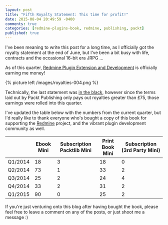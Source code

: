 ```yaml
---
layout: post
title: "Fifth Royalty Statement: This time for profit!"
date: 2015-08-04 20:49:59 -0400
comments: true
categories: [redmine-plugins-book, redmine, publishing, packt]
published: true
---
```


I've been meaning to write this post for a long time, as I officially got the royalty statement at the end of June, but I've been a bit busy with life, contracts and the occasional 16-bit era JRPG ...

As of this quarter, [Redmine Plugin Extension and Development](http://www.packtpub.com/redmine-plugin-extension-and-development/book) is officially earning me money!

{% picture left /images/royalties-004.png %}

Technically, the last statement was [in the black](https://en.wiktionary.org/wiki/in_the_black), however since the terms laid out by Packt Publishing only pays out royalties greater than £75, those earnings were rolled into this quarter.

I've updated the table below with the numbers from the current quarter, but I'd really like to thank everyone who's bought a copy of this book for supporting the [Redmine](http://www.redmine.org/) project, and the vibrant plugin development community as well.

| |Ebook Mini|Subscription Packtlib Mini|Print Book Mini|Subscription (3rd Party Mini)|
|-|----------|--------------------------|---------------|-----------------------------|
|Q1/2014|18|3|18|0|
|Q2/2014|73|1|33|2|
|Q3/2014|25|2|24|4|
|Q4/2014|33|2|31|2|
|Q1/2015|90|0|25|2|

If you're just venturing onto this blog after having bought the book, please feel free to leave a comment on any of the posts, or just shoot me a message :)